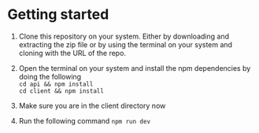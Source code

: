 # Getting started

1. Clone this repository on your system. Either by downloading and extracting the zip file or by using
the terminal on your system and cloning with the URL of the repo.

2. Open the terminal on your system and install the npm dependencies by doing the following  
`cd api && npm install`  
`cd client && npm install`

3. Make sure you are in the client directory now

4. Run the following command `npm run dev` 
